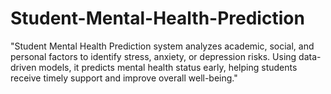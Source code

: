 # Student-Mental-Health-Prediction
"Student Mental Health Prediction system analyzes academic, social, and personal factors to identify stress, anxiety, or depression risks. Using data-driven models, it predicts mental health status early, helping students receive timely support and improve overall well-being."
